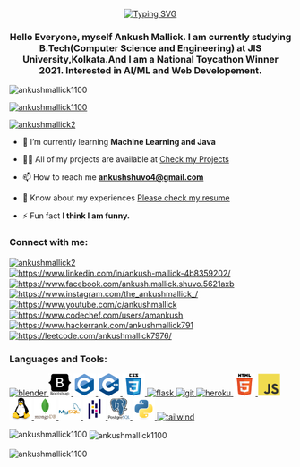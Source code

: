 <p align="center">
  <a href="https://git.io/typing-svg"><img src="https://readme-typing-svg.herokuapp.com?font=Fira+Code&weight=400&size=18&pause=500&width=435&lines=Hello+Everyone%2C+Myself+Ankush+Mallick;B.tech+CSE+student+at+JIS+University;National+Toycathon+Winner+2021+India;Interested+in+AI%2FML+and+Web+Development;Love+Coding+and+Problem+Solver;Welcome+to+my+GitHub+profile" alt="Typing SVG" /></a>
</p>
<h3 align="center">Hello Everyone, myself Ankush Mallick. I am currently studying B.Tech(Computer Science and Engineering) at JIS University,Kolkata.And I am a National Toycathon Winner 2021. Interested in AI/ML and Web Developement.</h3>

<p align="left"> <img src="https://komarev.com/ghpvc/?username=ankushmallick1100&label=Profile%20views&color=0e75b6&style=flat" alt="ankushmallick1100" /> </p>

<p align="left"> <a href="https://github.com/ryo-ma/github-profile-trophy"><img src="https://github-profile-trophy.vercel.app/?username=ankushmallick1100" alt="ankushmallick1100" /></a> </p>

<p align="left"> <a href="https://twitter.com/ankushmallick2" target="blank"><img src="https://img.shields.io/twitter/follow/ankushmallick2?logo=twitter&style=for-the-badge" alt="ankushmallick2" /></a> </p>

- 🌱 I’m currently learning **Machine Learning and Java**

- 👨‍💻 All of my projects are available at [Check my Projects](http://surl.li/ekipz)

- 📫 How to reach me **ankushshuvo4@gmail.com**

- 📄 Know about my experiences [Please check my resume](http://surl.li/ekipq)

- ⚡ Fun fact **I think I am funny.**

<h3 align="left">Connect with me:</h3>
<p align="left">
<a href="https://twitter.com/ankushmallick2" target="blank"><img align="center" src="https://raw.githubusercontent.com/rahuldkjain/github-profile-readme-generator/master/src/images/icons/Social/twitter.svg" alt="ankushmallick2" height="30" width="40" /></a>
<a href="https://linkedin.com/in/https://www.linkedin.com/in/ankush-mallick-4b8359202/" target="blank"><img align="center" src="https://raw.githubusercontent.com/rahuldkjain/github-profile-readme-generator/master/src/images/icons/Social/linked-in-alt.svg" alt="https://www.linkedin.com/in/ankush-mallick-4b8359202/" height="30" width="40" /></a>
<a href="https://fb.com/https://www.facebook.com/ankush.mallick.shuvo.5621axb" target="blank"><img align="center" src="https://raw.githubusercontent.com/rahuldkjain/github-profile-readme-generator/master/src/images/icons/Social/facebook.svg" alt="https://www.facebook.com/ankush.mallick.shuvo.5621axb" height="30" width="40" /></a>
<a href="https://instagram.com/https://www.instagram.com/the_ankushmallick_/" target="blank"><img align="center" src="https://raw.githubusercontent.com/rahuldkjain/github-profile-readme-generator/master/src/images/icons/Social/instagram.svg" alt="https://www.instagram.com/the_ankushmallick_/" height="30" width="40" /></a>
<a href="https://www.youtube.com/c/https://www.youtube.com/c/ankushmallick" target="blank"><img align="center" src="https://raw.githubusercontent.com/rahuldkjain/github-profile-readme-generator/master/src/images/icons/Social/youtube.svg" alt="https://www.youtube.com/c/ankushmallick" height="30" width="40" /></a>
<a href="https://www.codechef.com/users/https://www.codechef.com/users/amankush" target="blank"><img align="center" src="https://cdn.jsdelivr.net/npm/simple-icons@3.1.0/icons/codechef.svg" alt="https://www.codechef.com/users/amankush" height="30" width="40" /></a>
<a href="https://www.hackerrank.com/https://www.hackerrank.com/ankushmallick791" target="blank"><img align="center" src="https://raw.githubusercontent.com/rahuldkjain/github-profile-readme-generator/master/src/images/icons/Social/hackerrank.svg" alt="https://www.hackerrank.com/ankushmallick791" height="30" width="40" /></a>
<a href="https://www.leetcode.com/https://leetcode.com/ankushmallick7976/" target="blank"><img align="center" src="https://raw.githubusercontent.com/rahuldkjain/github-profile-readme-generator/master/src/images/icons/Social/leet-code.svg" alt="https://leetcode.com/ankushmallick7976/" height="30" width="40" /></a>
</p>

<h3 align="left">Languages and Tools:</h3>
<p align="left"> <a href="https://www.blender.org/" target="_blank" rel="noreferrer"> <img src="https://download.blender.org/branding/community/blender_community_badge_white.svg" alt="blender" width="40" height="40"/> </a> <a href="https://getbootstrap.com" target="_blank" rel="noreferrer"> <img src="https://raw.githubusercontent.com/devicons/devicon/master/icons/bootstrap/bootstrap-plain-wordmark.svg" alt="bootstrap" width="40" height="40"/> </a> <a href="https://www.cprogramming.com/" target="_blank" rel="noreferrer"> <img src="https://raw.githubusercontent.com/devicons/devicon/master/icons/c/c-original.svg" alt="c" width="40" height="40"/> </a> <a href="https://www.w3schools.com/cpp/" target="_blank" rel="noreferrer"> <img src="https://raw.githubusercontent.com/devicons/devicon/master/icons/cplusplus/cplusplus-original.svg" alt="cplusplus" width="40" height="40"/> </a> <a href="https://www.w3schools.com/css/" target="_blank" rel="noreferrer"> <img src="https://raw.githubusercontent.com/devicons/devicon/master/icons/css3/css3-original-wordmark.svg" alt="css3" width="40" height="40"/> </a> <a href="https://flask.palletsprojects.com/" target="_blank" rel="noreferrer"> <img src="https://www.vectorlogo.zone/logos/pocoo_flask/pocoo_flask-icon.svg" alt="flask" width="40" height="40"/> </a> <a href="https://git-scm.com/" target="_blank" rel="noreferrer"> <img src="https://www.vectorlogo.zone/logos/git-scm/git-scm-icon.svg" alt="git" width="40" height="40"/> </a> <a href="https://heroku.com" target="_blank" rel="noreferrer"> <img src="https://www.vectorlogo.zone/logos/heroku/heroku-icon.svg" alt="heroku" width="40" height="40"/> </a> <a href="https://www.w3.org/html/" target="_blank" rel="noreferrer"> <img src="https://raw.githubusercontent.com/devicons/devicon/master/icons/html5/html5-original-wordmark.svg" alt="html5" width="40" height="40"/> </a> <a href="https://developer.mozilla.org/en-US/docs/Web/JavaScript" target="_blank" rel="noreferrer"> <img src="https://raw.githubusercontent.com/devicons/devicon/master/icons/javascript/javascript-original.svg" alt="javascript" width="40" height="40"/> </a> <a href="https://www.linux.org/" target="_blank" rel="noreferrer"> <img src="https://raw.githubusercontent.com/devicons/devicon/master/icons/linux/linux-original.svg" alt="linux" width="40" height="40"/> </a> <a href="https://www.mongodb.com/" target="_blank" rel="noreferrer"> <img src="https://raw.githubusercontent.com/devicons/devicon/master/icons/mongodb/mongodb-original-wordmark.svg" alt="mongodb" width="40" height="40"/> </a> <a href="https://www.mysql.com/" target="_blank" rel="noreferrer"> <img src="https://raw.githubusercontent.com/devicons/devicon/master/icons/mysql/mysql-original-wordmark.svg" alt="mysql" width="40" height="40"/> </a> <a href="https://pandas.pydata.org/" target="_blank" rel="noreferrer"> <img src="https://raw.githubusercontent.com/devicons/devicon/2ae2a900d2f041da66e950e4d48052658d850630/icons/pandas/pandas-original.svg" alt="pandas" width="40" height="40"/> </a> <a href="https://www.postgresql.org" target="_blank" rel="noreferrer"> <img src="https://raw.githubusercontent.com/devicons/devicon/master/icons/postgresql/postgresql-original-wordmark.svg" alt="postgresql" width="40" height="40"/> </a> <a href="https://www.python.org" target="_blank" rel="noreferrer"> <img src="https://raw.githubusercontent.com/devicons/devicon/master/icons/python/python-original.svg" alt="python" width="40" height="40"/> </a> <a href="https://tailwindcss.com/" target="_blank" rel="noreferrer"> <img src="https://www.vectorlogo.zone/logos/tailwindcss/tailwindcss-icon.svg" alt="tailwind" width="40" height="40"/> </a> </p>

<p><img align="left" src="https://github-readme-stats-sigma-five.vercel.app/api/top-langs?username=ankushmallick1100&show_icons=true&locale=en&layout=compact" alt="ankushmallick1100" /></p>

<p>&nbsp;<img align="center" src="https://github-readme-stats-sigma-five.vercel.app/api?username=ankushmallick1100&show_icons=true&locale=en" alt="ankushmallick1100" /></p>

<p><img align="center" src="https://github-readme-streak-stats.herokuapp.com/?user=ankushmallick1100&" alt="ankushmallick1100" /></p>

